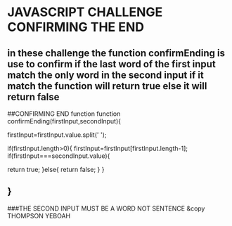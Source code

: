 # JAVASCRIPT CHALLENGE CONFIRMING THE END



in these challenge the function confirmEnding is use to confirm if the
 last word of the first input match the only word in the second input
 if it match the function will return true else it will return false
---
##CONFIRMING END function
function confirmEnding(firstInput,secondInput){

firstInput=firstInput.value.split(' ');

if(firstInput.length>0){
firstInput=firstInput[firstInput.length-1];
 if(firstInput===secondInput.value){

  return true;
 }else{
   return false;
 }
}

}
---
###THE SECOND INPUT MUST BE A WORD NOT SENTENCE
 &copy THOMPSON YEBOAH
